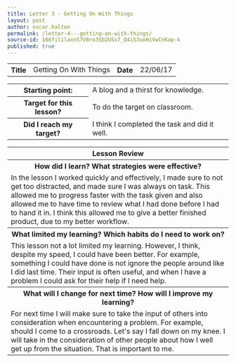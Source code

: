 ```yaml
---
title: Letter 3 - Getting On With Things
layout: post
author: oscar.halton
permalink: /letter-4---getting-on-with-things/
source-id: 108fililaxnS7V8ro3Sb2USx7_Q4i5JuoHiVwCnKap-k
published: true
---
```

<table>
  <tr>
    <th>Title</th>
    <td>Getting On With Things</td>
    <th>Date</th>
    <td>22/06/17</td>
  </tr>
</table>


<table>
  <tr>
    <th>Starting point:</th>
    <td>A blog and a thirst for knowledge.</td>
  </tr>
  <tr>
    <th>Target for this lesson?</th>
    <td>To do the target on classroom.</td>
  </tr>
  <tr>
    <th>Did I reach my target?</th>
    <td>I think I completed the task and did it well.</td>
  </tr>
</table>


<table>
  <tr>
    <th>Lesson Review</th>
  </tr>
  <tr>
    <th>How did I learn? What strategies were effective? </th>
  </tr>
  <tr>
    <td>In the lesson I worked quickly and effectively, I made sure to not get too distracted, and made sure I was always on task. This allowed me to progress faster with the task given and also allowed me to have time to review what I had done before I had to hand it in. I think this allowed me to give a better finished product, due to my better workflow.</td>
  </tr>
  <tr>
    <th>What limited my learning? Which habits do I need to work on? </th>
  </tr>
  <tr>
    <td>This lesson not a lot limited my learning. However, I think, despite my speed, I could have been better. For example, something I could have done is not ignore the people around like I did last time. Their input is often useful, and when I have a problem I could ask for their help if I need help.</td>
  </tr>
  <tr>
    <th>What will I change for next time? How will I improve my learning?</th>
  </tr>
  <tr>
    <td>For next time I will make sure to take the input of others into consideration when encountering a problem. For example, should I come to a crossroads. Let's say I fall down on my knee. I will take in the consideration of other people about how I well get up from the situation. That is important to me.</td>
  </tr>
</table>


